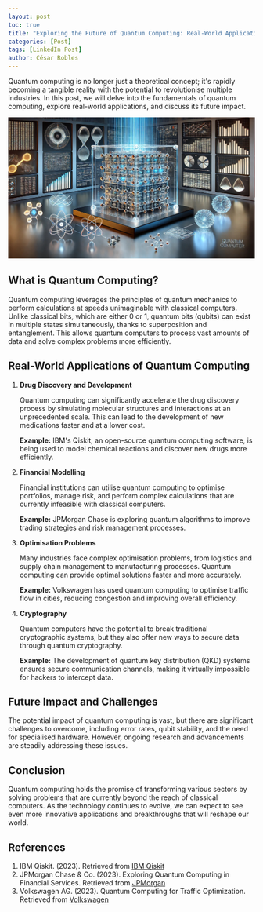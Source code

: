 ```yaml
---
layout: post
toc: true
title: "Exploring the Future of Quantum Computing: Real-World Applications and Impact"
categories: [Post]
tags: [LinkedIn Post]
author: César Robles
---
```

Quantum computing is no longer just a theoretical concept; it's rapidly becoming a tangible reality with the potential to revolutionise multiple industries. In this post, we will delve into the fundamentals of quantum computing, explore real-world applications, and discuss its future impact.

![Quantum Computing](/imag/post_images/quantum_computer.jpg)

## What is Quantum Computing?

Quantum computing leverages the principles of quantum mechanics to perform calculations at speeds unimaginable with classical computers. Unlike classical bits, which are either 0 or 1, quantum bits (qubits) can exist in multiple states simultaneously, thanks to superposition and entanglement. This allows quantum computers to process vast amounts of data and solve complex problems more efficiently.

## Real-World Applications of Quantum Computing

1. **Drug Discovery and Development**

   Quantum computing can significantly accelerate the drug discovery process by simulating molecular structures and interactions at an unprecedented scale. This can lead to the development of new medications faster and at a lower cost.

   **Example:** IBM's Qiskit, an open-source quantum computing software, is being used to model chemical reactions and discover new drugs more efficiently.

2. **Financial Modelling**

   Financial institutions can utilise quantum computing to optimise portfolios, manage risk, and perform complex calculations that are currently infeasible with classical computers.

   **Example:** JPMorgan Chase is exploring quantum algorithms to improve trading strategies and risk management processes.

3. **Optimisation Problems**

   Many industries face complex optimisation problems, from logistics and supply chain management to manufacturing processes. Quantum computing can provide optimal solutions faster and more accurately.

   **Example:** Volkswagen has used quantum computing to optimise traffic flow in cities, reducing congestion and improving overall efficiency.

4. **Cryptography**

   Quantum computers have the potential to break traditional cryptographic systems, but they also offer new ways to secure data through quantum cryptography.

   **Example:** The development of quantum key distribution (QKD) systems ensures secure communication channels, making it virtually impossible for hackers to intercept data.

## Future Impact and Challenges

The potential impact of quantum computing is vast, but there are significant challenges to overcome, including error rates, qubit stability, and the need for specialised hardware. However, ongoing research and advancements are steadily addressing these issues.

## Conclusion

Quantum computing holds the promise of transforming various sectors by solving problems that are currently beyond the reach of classical computers. As the technology continues to evolve, we can expect to see even more innovative applications and breakthroughs that will reshape our world.

## References

1. IBM Qiskit. (2023). Retrieved from [IBM Qiskit](https://qiskit.org/)
2. JPMorgan Chase & Co. (2023). Exploring Quantum Computing in Financial Services. Retrieved from [JPMorgan](https://www.jpmorgan.com/)
3. Volkswagen AG. (2023). Quantum Computing for Traffic Optimization. Retrieved from [Volkswagen](https://www.volkswagenag.com/)